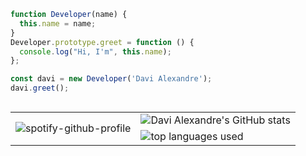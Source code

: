 ```js
function Developer(name) {
  this.name = name;
}
Developer.prototype.greet = function () {
  console.log("Hi, I'm", this.name);
};

const davi = new Developer('Davi Alexandre');
davi.greet();
```

<table align="right">
 <tr>
  <td rowspan="2">
    <img src="https://spotify-github-profile.vercel.app/api/view?uid=eertlmontag&cover_image=true&theme=default&show_offline=true&background_color=121212&interchange=true" alt="spotify-github-profile" />
  </td>
  <td>
    <img src="https://github-readme-stats.vercel.app/api?username=ddeltree&show_icons=true&theme=shadow_green&bg_color=00000000&text_color=777777ff&hide_border=true" alt="Davi Alexandre's GitHub stats" />
  </td>
 </tr>
 <tr>
  <td>
    <img src="https://github-readme-stats.vercel.app/api/top-langs/?username=ddeltree&layout=compact&theme=shadow_green&exclude_repo=cpt&hide_border=true&text_color=888888&bg_color=00000000" alt="top languages used"/>
  </td>
 </tr>
</table>
